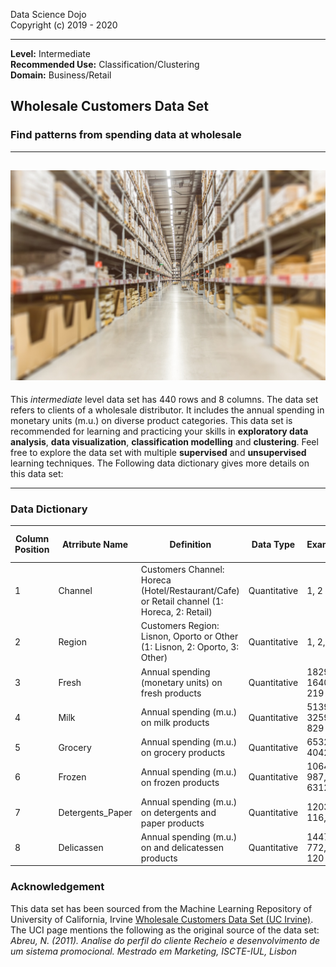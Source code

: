 Data Science Dojo <br/>
Copyright (c) 2019 - 2020

---

**Level:** Intermediate <br/>
**Recommended Use:** Classification/Clustering <br/>
**Domain:** Business/Retail<br/> 

## Wholesale Customers Data Set 

### Find patterns from spending data at wholesale 


---
![](349.jpg)
---

This *intermediate* level data set has 440 rows and 8 columns. 
The data set refers to clients of a wholesale distributor. It includes the annual spending in monetary units (m.u.) on diverse product categories.
This data set is recommended for learning and practicing your skills in **exploratory data analysis**, **data visualization**, **classification modelling** and **clustering**. 
Feel free to explore the data set with multiple **supervised** and **unsupervised** learning techniques. The Following data dictionary gives more details on this data set:

---

### Data Dictionary 

| Column   Position 	| Atrribute Name   	| Definition                                                                                     	| Data Type    	| Example            	| % Null Ratios 	|
|-------------------	|------------------	|------------------------------------------------------------------------------------------------	|--------------	|--------------------	|---------------	|
| 1                 	| Channel          	| Customers   Channel: Horeca (Hotel/Restaurant/Cafe) or Retail channel (1: Horeca, 2:   Retail) 	| Quantitative 	| 1, 2               	| 0             	|
| 2                 	| Region           	| Customers   Region: Lisnon, Oporto or Other (1: Lisnon, 2: Oporto, 3: Other)                   	| Quantitative 	| 1, 2, 3            	| 0             	|
| 3                 	| Fresh            	| Annual spending (monetary units) on fresh   products                                           	| Quantitative 	| 18291, 1640,   219 	| 0             	|
| 4                 	| Milk             	| Annual   spending (m.u.) on milk products                                                      	| Quantitative 	| 5139, 3259,   829  	| 0             	|
| 5                 	| Grocery          	| Annual   spending (m.u.) on grocery products                                                   	| Quantitative 	| 6532, 4042, 3      	| 0             	|
| 6                 	| Frozen           	| Annual   spending (m.u.) on frozen products                                                    	| Quantitative 	| 10643, 987, 6312   	| 0             	|
| 7                 	| Detergents_Paper 	| Annual   spending (m.u.) on detergents and paper products                                      	| Quantitative 	| 12034, 116, 3      	| 0             	|
| 8                 	| Delicassen       	| Annual   spending (m.u.) on and delicatessen products                                          	| Quantitative 	| 14472, 772, 120    	| 0             	|



### Acknowledgement


This data set has been sourced from the Machine Learning Repository of University of California, Irvine [Wholesale Customers Data Set (UC Irvine)](https://archive.ics.uci.edu/ml/datasets/Wholesale+customers).<br/> 
The UCI page mentions the following as the original source of the data set:<br/> 
*Abreu, N. (2011). Analise do perfil do cliente Recheio e desenvolvimento de um sistema promocional. Mestrado em Marketing, ISCTE-IUL, Lisbon*  
